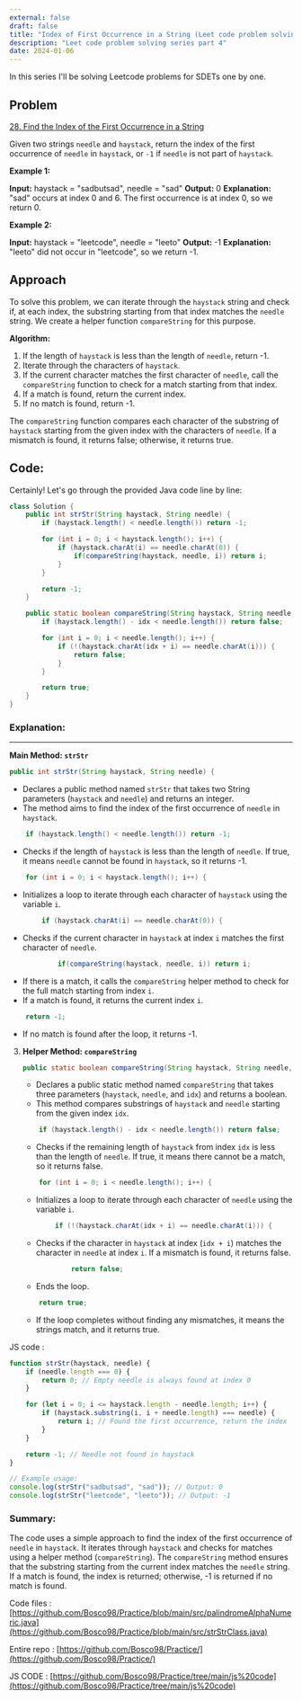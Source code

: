 ```yaml
---
external: false
draft: false
title: "Index of First Occurrence in a String (Leet code problem solving Part 4 )"
description: "Leet code problem solving series part 4"
date: 2024-01-06
---
```


In this series I'll be solving Leetcode problems for SDETs one by one. 

## Problem

[28. Find the Index of the First Occurrence in a String](https://leetcode.com/problems/find-the-index-of-the-first-occurrence-in-a-string/)

Given two strings `needle` and `haystack`, return the index of the first occurrence of `needle` in `haystack`, or `-1` if `needle` is not part of `haystack`.

**Example 1:**

**Input:** haystack = "sadbutsad", needle = "sad"
**Output:** 0
**Explanation:** "sad" occurs at index 0 and 6. The first occurrence is at index 0, so we return 0.

**Example 2:**

**Input:** haystack = "leetcode", needle = "leeto"
**Output:** -1
**Explanation:** "leeto" did not occur in "leetcode", so we return -1.

## Approach
To solve this problem, we can iterate through the `haystack` string and check if, at each index, the substring starting from that index matches the `needle` string. We create a helper function `compareString` for this purpose.

**Algorithm:**
1. If the length of `haystack` is less than the length of `needle`, return -1.
2. Iterate through the characters of `haystack`.
3. If the current character matches the first character of `needle`, call the `compareString` function to check for a match starting from that index.
4. If a match is found, return the current index.
5. If no match is found, return -1.

The `compareString` function compares each character of the substring of `haystack` starting from the given index with the characters of `needle`. If a mismatch is found, it returns false; otherwise, it returns true.

## Code:
Certainly! Let's go through the provided Java code line by line:

```java
class Solution {
    public int strStr(String haystack, String needle) {
        if (haystack.length() < needle.length()) return -1;

        for (int i = 0; i < haystack.length(); i++) {
            if (haystack.charAt(i) == needle.charAt(0)) {
                if(compareString(haystack, needle, i)) return i;
            }
        }

        return -1;
    }

    public static boolean compareString(String haystack, String needle, int idx) {
        if (haystack.length() - idx < needle.length()) return false;

        for (int i = 0; i < needle.length(); i++) {
            if (!(haystack.charAt(idx + i) == needle.charAt(i))) {
                return false;
            }
        }

        return true;
    }
}
```

### Explanation:
___

**Main Method: `strStr`**
   ```java
   public int strStr(String haystack, String needle) {
   ```
   - Declares a public method named `strStr` that takes two String parameters (`haystack` and `needle`) and returns an integer.
   - The method aims to find the index of the first occurrence of `needle` in `haystack`.

   ```java
       if (haystack.length() < needle.length()) return -1;
   ```
   - Checks if the length of `haystack` is less than the length of `needle`. If true, it means `needle` cannot be found in `haystack`, so it returns -1.

   ```java
       for (int i = 0; i < haystack.length(); i++) {
   ```
   - Initializes a loop to iterate through each character of `haystack` using the variable `i`.

   ```java
           if (haystack.charAt(i) == needle.charAt(0)) {
   ```
   - Checks if the current character in `haystack` at index `i` matches the first character of `needle`.

   ```java
               if(compareString(haystack, needle, i)) return i;
   ```
   - If there is a match, it calls the `compareString` helper method to check for the full match starting from index `i`.
   - If a match is found, it returns the current index `i`.
   ```java
       return -1;
   ```
   - If no match is found after the loop, it returns -1.

3. **Helper Method: `compareString`**
   ```java
   public static boolean compareString(String haystack, String needle, int idx) {
   ```
   - Declares a public static method named `compareString` that takes three parameters (`haystack`, `needle`, and `idx`) and returns a boolean.
   - This method compares substrings of `haystack` and `needle` starting from the given index `idx`.

   ```java
       if (haystack.length() - idx < needle.length()) return false;
   ```
   - Checks if the remaining length of `haystack` from index `idx` is less than the length of `needle`. If true, it means there cannot be a match, so it returns false.

   ```java
       for (int i = 0; i < needle.length(); i++) {
   ```
   - Initializes a loop to iterate through each character of `needle` using the variable `i`.

   ```java
           if (!(haystack.charAt(idx + i) == needle.charAt(i))) {
   ```
   - Checks if the character in `haystack` at index (`idx + i`) matches the character in `needle` at index `i`. If a mismatch is found, it returns false.

   ```java
               return false;
   ```
   - Ends the loop.

   ```java
       return true;
   ```
   - If the loop completes without finding any mismatches, it means the strings match, and it returns true.


JS code : 
```javascript
function strStr(haystack, needle) {
    if (needle.length === 0) {
        return 0; // Empty needle is always found at index 0
    }

    for (let i = 0; i <= haystack.length - needle.length; i++) {
        if (haystack.substring(i, i + needle.length) === needle) {
            return i; // Found the first occurrence, return the index
        }
    }

    return -1; // Needle not found in haystack
}

// Example usage:
console.log(strStr("sadbutsad", "sad")); // Output: 0
console.log(strStr("leetcode", "leeto")); // Output: -1
```

### Summary:

The code uses a simple approach to find the index of the first occurrence of `needle` in `haystack`. It iterates through `haystack` and checks for matches using a helper method (`compareString`). The `compareString` method ensures that the substring starting from the current index matches the `needle` string. If a match is found, the index is returned; otherwise, -1 is returned if no match is found.



Code files : [https://github.com/Bosco98/Practice/blob/main/src/palindromeAlphaNumeric.java](https://github.com/Bosco98/Practice/blob/main/src/strStrClass.java)

Entire repo : [https://github.com/Bosco98/Practice/](https://github.com/Bosco98/Practice/)

JS CODE : [https://github.com/Bosco98/Practice/tree/main/js%20code](https://github.com/Bosco98/Practice/tree/main/js%20code)